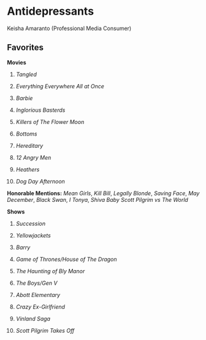 # Antidepressants
Keisha Amaranto (Professional Media Consumer)

## **Favorites**


**Movies**

1. *Tangled*

2. *Everything Everywhere All at Once*

3. *Barbie*

4. *Inglorious Basterds*

5. *Killers of The Flower Moon*

6. *Bottoms*

7. *Hereditary*

8. *12 Angry Men*

9. *Heathers*

10. *Dog Day Afternoon*

**Honorable Mentions:** *Mean Girls*, *Kill Bill*, *Legally Blonde*, *Saving Face*, *May December*, *Black Swan*, *I Tonya*, *Shiva Baby* *Scott Pilgrim vs The World*



**Shows**

1. *Succession*

2. *Yellowjackets*

3. *Barry*

4. *Game of Thrones/House of The Dragon*

5. *The Haunting of Bly Manor*

6. *The Boys/Gen V*

7. *Abott Elementary*

8. *Crazy Ex-Girlfriend*

9. *Vinland Saga*

10. *Scott Pilgrim Takes Off*
